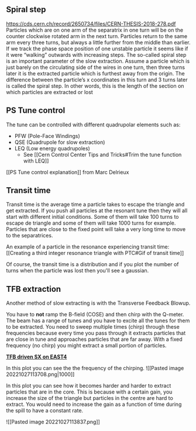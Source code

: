 
## Spiral step
https://cds.cern.ch/record/2650734/files/CERN-THESIS-2018-278.pdf
Particles which are on one arm of the separatrix in one turn will be on the counter clockwise rotated arm in the next turn. Particles return to the same arm every three turns, but always a little further from the middle than earlier. If we track the phase space position of one unstable particle it seems like if it were “walking” outwards with increasing steps. The so-called spiral step is an important parameter of the slow extraction. Assume a particle which is just barely on the circulating side of the wires in one turn, then three turns later it is the extracted particle which is furthest away from the origin. The difference between the particle’s x coordinates in this turn and 3 turns later is called the spiral step. In other words, this is the length of the section on which particles are extracted or lost

## PS Tune control

The tune can be controlled with different quadrupolar elements such as:

* PFW (Pole-Face Windings)
* QSE (Quadrupole for slow extraction)
* LEQ (Low energy quadrupoles)
	* See [[Cern Control Center Tips and Tricks#Trim the tune function with LEQ]]

[[PS Tune control explanation]] from Marc Delrieux

## Transit time

Transit time is the average time a particle takes to escape the triangle and get extracted. If you push all particles at the resonant tune then they will all start with different initial conditions. Some of them will take 100 turns to escape de triangle and some of them will take 1000 turns for example. Particles that are close to the fixed point will take a very long time to move to the separatrices.

An example of a particle in the resonance experiencing transit time: [[Creating a third integer resonance triangle with PTC#Gif of transit time]]

Of course, the transit time is a distribution and if you plot the number of turns when the particle was lost then you'll see a gaussian.

## TFB extraction

Another method of slow extracting is with the Transverse Feedback Blowup.

You have to **not** ramp the B-field (COSE) and then chirp with the Q-meter. The beam has a range of tunes and you have to excite all the tunes for them to be extracted. You need to sweep multiple times (chirp) through these frequencies because every time you pass through it extracts particles that are close in tune and approaches particles that are far away. With a fixed frequency (no chirp) you might extract a small portion of particles.

[**TFB driven SX on EAST4**](https://logbook.cern.ch/elogbook-server/GET/showEventInLogbook/3605176)

In this plot you can see the the frequency of the chirping.
![[Pasted image 20221027113708.png|1000]]


In this plot you can see how it becomes harder and harder to extract particles that are in the core. This is because with a certain gain, you increase the size of the triangle but particles in the centre are hard to extract. You would need to increase the gain as a function of time during the spill to have a constant rate.

![[Pasted image 20221027113837.png]]